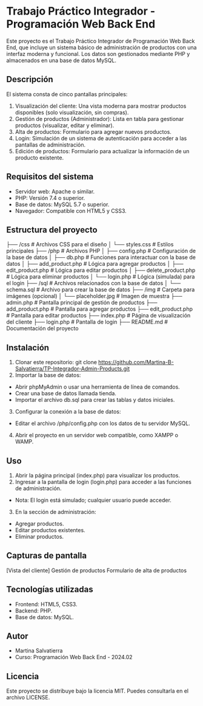 # Trabajo Práctico Integrador - Programación Web Back End
Este proyecto es el Trabajo Práctico Integrador de Programación Web Back End, que incluye un sistema básico de administración de productos con una interfaz moderna y funcional. 
Los datos son gestionados mediante PHP y almacenados en una base de datos MySQL.

## Descripción
El sistema consta de cinco pantallas principales:
1. Visualización del cliente: Una vista moderna para mostrar productos disponibles (solo visualización, sin compras).
2. Gestión de productos (Administrador): Lista en tabla para gestionar productos (visualizar, editar y eliminar).
3. Alta de productos: Formulario para agregar nuevos productos.
4. Login: Simulación de un sistema de autenticación para acceder a las pantallas de administración.
5. Edición de productos: Formulario para actualizar la información de un producto existente.

## Requisitos del sistema
- Servidor web: Apache o similar.
- PHP: Versión 7.4 o superior.
- Base de datos: MySQL 5.7 o superior.
- Navegador: Compatible con HTML5 y CSS3.

## Estructura del proyecto
├── /css                     # Archivos CSS para el diseño
│   └── styles.css           # Estilos principales
├── /php                     # Archivos PHP
│   ├── config.php           # Configuración de la base de datos
│   ├── db.php               # Funciones para interactuar con la base de datos
│   ├── add_product.php      # Lógica para agregar productos
│   ├── edit_product.php     # Lógica para editar productos
│   ├── delete_product.php   # Lógica para eliminar productos
│   └── login.php            # Lógica (simulada) para el login
├── /sql                     # Archivos relacionados con la base de datos
│   └── schema.sql           # Archivo para crear la base de datos
├── /img                     # Carpeta para imágenes (opcional)
│   └── placeholder.jpg      # Imagen de muestra
├── admin.php                # Pantalla principal de gestión de productos
├── add_product.php          # Pantalla para agregar productos
├── edit_product.php         # Pantalla para editar productos
├── index.php                # Página de visualización del cliente
├── login.php                # Pantalla de login
├── README.md                # Documentación del proyecto

## Instalación
1. Clonar este repositorio: git clone https://github.com/Martina-B-Salvatierra/TP-Integrador-Admin-Products.git
2. Importar la base de datos:
- Abrir phpMyAdmin o usar una herramienta de línea de comandos.
- Crear una base de datos llamada tienda.
- Importar el archivo db.sql para crear las tablas y datos iniciales.
3. Configurar la conexión a la base de datos:
- Editar el archivo /php/config.php con los datos de tu servidor MySQL.
4. Abrir el proyecto en un servidor web compatible, como XAMPP o WAMP.

## Uso
1. Abrir la página principal (index.php) para visualizar los productos.
2. Ingresar a la pantalla de login (login.php) para acceder a las funciones de administración.
- Nota: El login está simulado; cualquier usuario puede acceder.
3. En la sección de administración:
- Agregar productos.
- Editar productos existentes.
- Eliminar productos.

## Capturas de pantalla
[Vista del cliente] 
Gestión de productos
Formulario de alta de productos

## Tecnologías utilizadas
- Frontend: HTML5, CSS3.
- Backend: PHP.
- Base de datos: MySQL.

## Autor
- Martina Salvatierra
- Curso: Programación Web Back End - 2024.02

## Licencia
Este proyecto se distribuye bajo la licencia MIT. Puedes consultarla en el archivo LICENSE.

